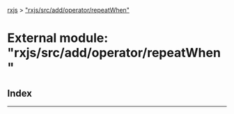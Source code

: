 [rxjs](../README.md) > ["rxjs/src/add/operator/repeatWhen"](../modules/_rxjs_src_add_operator_repeatwhen_.md)

# External module: "rxjs/src/add/operator/repeatWhen"

## Index

---

